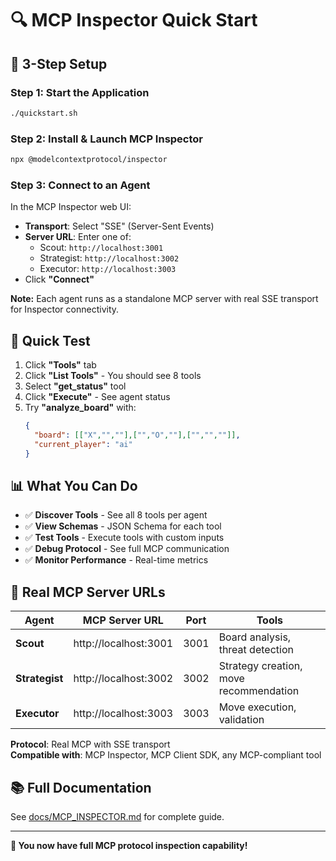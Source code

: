 # 🔍 MCP Inspector Quick Start

## 🚀 3-Step Setup

### **Step 1: Start the Application**
```bash
./quickstart.sh
```

### **Step 2: Install & Launch MCP Inspector**
```bash
npx @modelcontextprotocol/inspector
```

### **Step 3: Connect to an Agent**

In the MCP Inspector web UI:
- **Transport**: Select "SSE" (Server-Sent Events)
- **Server URL**: Enter one of:
  - Scout: `http://localhost:3001`
  - Strategist: `http://localhost:3002`
  - Executor: `http://localhost:3003`
- Click **"Connect"**

**Note:** Each agent runs as a standalone MCP server with real SSE transport for Inspector connectivity.

## 🎯 Quick Test

1. Click **"Tools"** tab
2. Click **"List Tools"** - You should see 8 tools
3. Select **"get_status"** tool
4. Click **"Execute"** - See agent status
5. Try **"analyze_board"** with:
   ```json
   {
     "board": [["X","",""],["","O",""],["","",""]],
     "current_player": "ai"
   }
   ```

## 📊 What You Can Do

- ✅ **Discover Tools** - See all 8 tools per agent
- ✅ **View Schemas** - JSON Schema for each tool
- ✅ **Test Tools** - Execute tools with custom inputs
- ✅ **Debug Protocol** - See full MCP communication
- ✅ **Monitor Performance** - Real-time metrics

## 🔗 Real MCP Server URLs

| Agent | MCP Server URL | Port | Tools |
|-------|----------------|------|-------|
| **Scout** | http://localhost:3001 | 3001 | Board analysis, threat detection |
| **Strategist** | http://localhost:3002 | 3002 | Strategy creation, move recommendation |
| **Executor** | http://localhost:3003 | 3003 | Move execution, validation |

**Protocol**: Real MCP with SSE transport  
**Compatible with**: MCP Inspector, MCP Client SDK, any MCP-compliant tool

## 📚 Full Documentation

See [docs/MCP_INSPECTOR.md](docs/MCP_INSPECTOR.md) for complete guide.

---

**🎉 You now have full MCP protocol inspection capability!**

